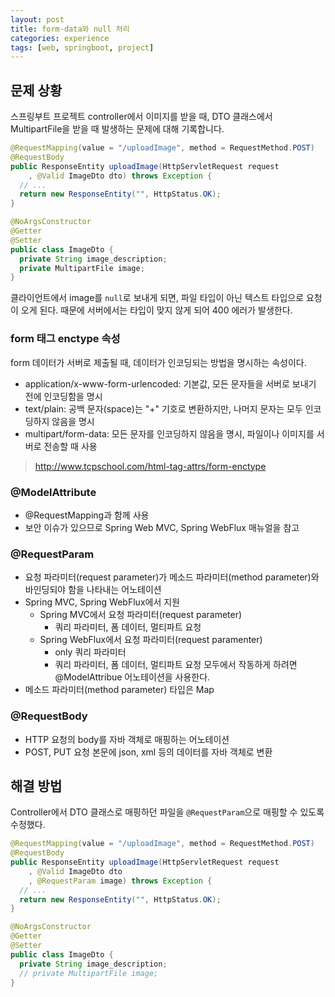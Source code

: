 ```yaml
---
layout: post
title: form-data와 null 처리 
categories: experience
tags: [web, springboot, project]
---
```



## 문제 상황

스프링부트 프로젝트 controller에서 이미지를 받을 때, DTO 클래스에서 MultipartFile을 받을 때 발생하는 문제에 대해 기록합니다.

```java
@RequestMapping(value = "/uploadImage", method = RequestMethod.POST)
@RequestBody
public ResponseEntity uploadImage(HttpServletRequest request
    , @Valid ImageDto dto) throws Exception {
  // ...
  return new ResponseEntity("", HttpStatus.OK);
}
```

```java
@NoArgsConstructor
@Getter
@Setter
public class ImageDto {
  private String image_description;
  private MultipartFile image;
}
```

클라이언트에서 image를 `null`로 보내게 되면, 파일 타입이 아닌 텍스트 타입으로 요청이 오게 된다. 때문에 서버에서는 타입이 맞지 않게 되어 400 에러가 발생한다.

### form 태그 enctype 속성

form 데이터가 서버로 제출될 때, 데이터가 인코딩되는 방법을 명시하는 속성이다.

- application/x-www-form-urlencoded: 기본값, 모든 문자들을 서버로 보내기 전에 인코딩함을 명시
- text/plain: 공백 문자(space)는 "+" 기호로 변환하지만, 나머지 문자는 모두 인코딩하지 않음을 명시
- multipart/form-data: 모든 문자를 인코딩하지 않음을 명시, 파일이나 이미지를 서버로 전송할 때 사용

> http://www.tcpschool.com/html-tag-attrs/form-enctype

### @ModelAttribute

- @RequestMapping과 함께 사용
- 보안 이슈가 있으므로 Spring Web MVC, Spring WebFlux 매뉴얼을 참고

### @RequestParam

- 요청 파라미터(request parameter)가 메소드 파라미터(method parameter)와 바인딩되야 함을 나타내는 어노테이션
- Spring MVC, Spring WebFlux에서 지원 
  - Spring MVC에서 요청 파라미터(request parameter)
    - 쿼리 파라미터, 폼 데이터, 멀티파트 요청
  - Spring WebFlux에서 요청 파라미터(request paramenter)
    - only 쿼리 파라미터
    - 쿼리 파라미터, 폼 데이터, 멀티파트 요청 모두에서 작동하게 하려면 @ModelAttribue 어노테이션을 사용한다.
- 메소드 파라미터(method parameter) 타입은 Map

### @RequestBody

- HTTP 요청의 body를 자바 객체로 매핑하는 어노테이션
- POST, PUT 요청 본문에 json, xml 등의 데이터를 자바 객체로 변환

## 해결 방법 

Controller에서 DTO 클래스로 매핑하던 파일을 `@RequestParam`으로 매핑할 수 있도록 수정했다.

```java
@RequestMapping(value = "/uploadImage", method = RequestMethod.POST)
@RequestBody
public ResponseEntity uploadImage(HttpServletRequest request
    , @Valid ImageDto dto
    , @RequestParam image) throws Exception {
  // ...
  return new ResponseEntity("", HttpStatus.OK);
}
```

```java
@NoArgsConstructor
@Getter
@Setter
public class ImageDto {
  private String image_description;
  // private MultipartFile image;
}
```

